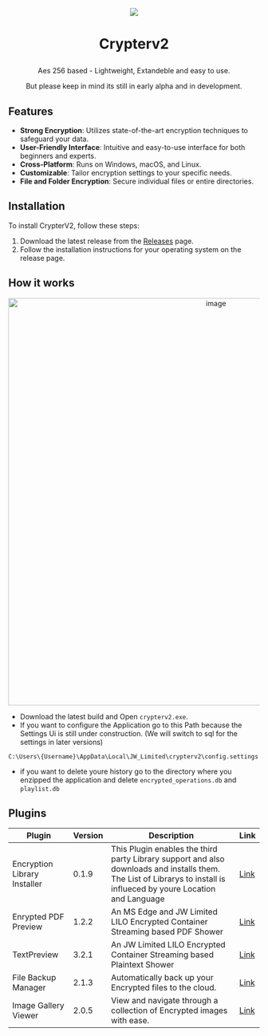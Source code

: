 <p align="center">
  <img src="LILO-Packager/favico.ico" />
</p>

# <p align="center">Crypterv2</p>
<p align="center">Aes 256 based - Lightweight, Extandeble and easy to use.</p>
<p align="center">But please keep in mind its still in early alpha and in development.</p>


## Features

- **Strong Encryption**: Utilizes state-of-the-art encryption techniques to safeguard your data.
- **User-Friendly Interface**: Intuitive and easy-to-use interface for both beginners and experts.
- **Cross-Platform**: Runs on Windows, macOS, and Linux.
- **Customizable**: Tailor encryption settings to your specific needs.
- **File and Folder Encryption**: Secure individual files or entire directories.

## Installation

To install CrypterV2, follow these steps:

1. Download the latest release from the [Releases](https://github.com/JW-Limited/Crypterv2/releases) page.
2. Follow the installation instructions for your operating system on the release page.

## How it works 
<p align="center">
  <img width="817" alt="image" src="https://github.com/JW-Limited/Crypterv2/assets/120219149/65fa4514-1412-4920-bd05-0e412ee8c4b5">
</p>

- Download the latest build and Open `crypterv2.exe`.
- If you want to configure the Application go to this Path because the Settings Ui is still under construction. (We will switch to sql for the settings in later versions)
```
C:\Users\{Username}\AppData\Local\JW_Limited\crypterv2\config.settings
```
- if you want to delete youre history go to the directory where you enzipped the application and delete ```encrypted_operations.db```
and ```playlist.db```

## Plugins 

| Plugin   | Version | Description         | Link |
| -------- | ------- | ------------------- | ------- |
| Encryption Library Installer | 0.1.9   | This Plugin enables the third party Library support and also downloads and installs them. The List of Librarys to install is influeced by youre Location and Language| [Link]()|
| Enrypted PDF Preview | 1.2.2   | An MS Edge and JW Limited LILO Encrypted Container Streaming based PDF Shower | [Link]() |
| TextPreview | 3.2.1   | An JW Limited LILO Encrypted Container Streaming based Plaintext Shower | [Link]() |
| File Backup Manager             | 2.1.3   | Automatically back up your Encrypted files to the cloud. | [Link]()           |
| Image Gallery Viewer            | 2.0.5   | View and navigate through a collection of Encrypted images with ease. | [Link]()           |
